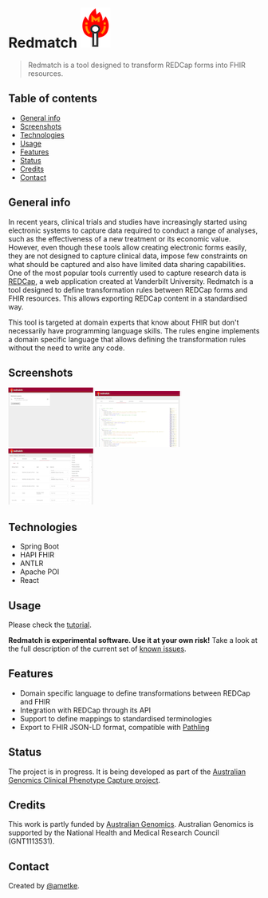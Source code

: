 # Redmatch <img src="ui/src/components/redmatch_logo.png?raw=true">
> Redmatch is a tool designed to transform REDCap forms into FHIR resources.

## Table of contents
* [General info](#general-info)
* [Screenshots](#screenshots)
* [Technologies](#technologies)
* [Usage](#usage)
* [Features](#features)
* [Status](#status)
* [Credits](#credits)
* [Contact](#contact)

## General info
In recent years, clinical trials and studies have increasingly started using electronic systems to capture data required to conduct a range of analyses, such as the effectiveness of a new treatment or its economic value. However, even though these tools allow creating electronic forms easily, they are not designed to capture clinical data, impose few constraints on what should be captured and also have limited data sharing capabilities. One of the most popular tools currently used to capture research data is [REDCap](https://www.project-redcap.org/), a web application created at Vanderbilt University. Redmatch is a tool designed to define transformation rules between REDCap forms and FHIR resources. This allows exporting REDCap content in a standardised way.

This tool is targeted at domain experts that know about FHIR but don't necessarily have programming language skills. The rules engine implements a domain specific language that allows defining the transformation rules without the need to write any code.

## Screenshots
[![Redmatch Projects](docs/img/redmatch_projects_th.png?raw=true)](docs/img/redmatch_projects.png)
[![Redmatch rules](docs/img/redmatch_rules_th.png?raw=true)](docs/img/redmatch_rules.png)
[![Redmatch mappings](docs/img/redmatch_mappings_th.png?raw=true)](docs/img/redmatch_mappings.png)

## Technologies
* Spring Boot
* HAPI FHIR
* ANTLR
* Apache POI
* React

## Usage

Please check the [tutorial](docs/tutorial.md).

**Redmatch is experimental software. Use it at your own risk!** Take a look at the
full description of the current set of [known issues](https://github.com/aehrc/redmatch/issues).

## Features

* Domain specific language to define transformations between REDCap and FHIR
* Integration with REDCap through its API
* Support to define mappings to standardised terminologies
* Export to FHIR JSON-LD format, compatible with [Pathling](https://github.com/aehrc/pathling)

## Status
The project is in progress. It is being developed as part of the [Australian Genomics Clinical Phenotype Capture project](https://www.australiangenomics.org.au/our-research/a-national-approach-to-data-federation-and-analysis/#1557446974559-f278d56d-7ef6).

## Credits
This work is partly funded by [Australian Genomics](https://www.australiangenomics.org.au/). Australian Genomics is supported by the National Health and Medical Research Council (GNT1113531).

## Contact
Created by [@ametke](https://github.com/ametke).
